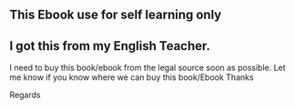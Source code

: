 This Ebook use for self learning only
---------------------------------
I got this from my English Teacher.
--
I need to buy this book/ebook from the legal source soon as possible.
Let me know if you know where we can buy this book/Ebook
Thanks

Regards
